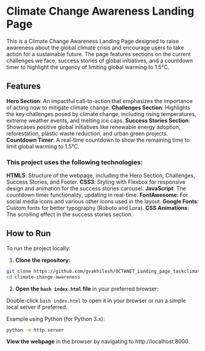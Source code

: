 # Climate Change Awareness Landing Page

This is a Climate Change Awareness Landing Page designed to raise awareness about the global climate crisis and encourage users to take action for a sustainable future. The page features sections on the current challenges we face, success stories of global initiatives, and a countdown timer to highlight the urgency of limiting global warming to 1.5°C.

## Features

**Hero Section**: An impactful call-to-action that emphasizes the importance of acting now to mitigate climate change.
**Challenges Section**: Highlights the key challenges posed by climate change, including rising temperatures, extreme weather events, and melting ice caps.
**Success Stories Section**: Showcases positive global initiatives like renewable energy adoption, reforestation, plastic waste reduction, and urban green projects.
**Countdown Timer**: A real-time countdown to show the remaining time to limit global warming to 1.5°C.

### This project uses the following technologies:

**HTML5**: Structure of the webpage, including the Hero Section, Challenges, Success Stories, and Footer.
**CSS3**: Styling with Flexbox for responsive design and animation for the success stories carousel.
**JavaScript**: The countdown timer functionality, updating in real-time.
**FontAwesome**: For social media icons and various other icons used in the layout.
**Google Fonts**: Custom fonts for better typography (Roboto and Lora).
**CSS Animations**: The scrolling effect in the success stories section.


## How to Run

To run the project locally:

1. **Clone the repository:**

```bash
git clone https://github.com/gvakhilesh/OCTANET_Landing_page_taskclimate-change-awareness.git
cd climate-change-awareness
```
2. **Open the ```bash index.html``` file** in your preferred browser:

Double-click ```bash index.html``` to open it in your browser or run a simple local server if preferred.

Example using Python (for Python 3.x):

```bash
python -m http.server
```
**View the webpage** in the browser by navigating to http://localhost:8000.
